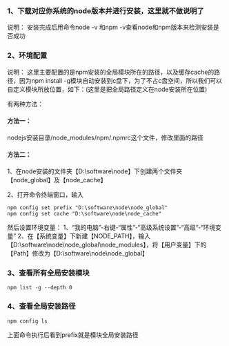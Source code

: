 ### 1、下载对应你系统的node版本并进行安装，这里就不做说明了

说明： 安装完成后用命令node -v 和npm -v查看node和npm版本来检测安装是否成功

### 2、环境配置

说明： 这里主要配置的是npm安装的全局模块所在的路径，以及缓存cache的路径，因为npm install -g模块自动安装到c盘下，为了不占c盘空间，所以我们可以自定义模块所放位置，如下：(这里是把全局路径定义在node安装所在位置)

有两种方法：

#### 方法一：

nodejs安装目录/node_modules/npm/.npmrc这个文件，修改里面的路径

#### 方法二：

1、在node安装的文件夹【D:\software\node】下创建两个文件夹【node_global】及【node_cache】

2、打开命令终端窗口，输入

```
npm config set prefix "D:\software\node\node_global"
npm config set cache "D:\software\node\node_cache"
```

然后设置环境变量：
 1、“我的电脑”-右键-“属性”-“高级系统设置”-“高级”-“环境变量”
 2、在【系统变量】下新建【NODE_PATH】，输入【D:\software\node\node_global\node_modules】，将【用户变量】下的【Path】修改为【D:\software\node\node_global】

### 3、查看所有全局安装模块

```
npm list -g --depth 0
```

### 4、查看全局安装路径

```
npm config ls   
```

上面命令执行后看到prefix就是模块全局安装路径